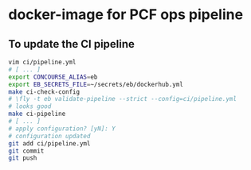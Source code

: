 # docker-image for PCF ops pipeline

## To update the CI pipeline

```sh
vim ci/pipeline.yml
# [ ... ]
export CONCOURSE_ALIAS=eb
export EB_SECRETS_FILE=~/secrets/eb/dockerhub.yml
make ci-check-config
# \fly -t eb validate-pipeline --strict --config=ci/pipeline.yml
# looks good
make ci-pipeline
# [ ... ]
# apply configuration? [yN]: Y
# configuration updated
git add ci/pipeline.yml
git commit
git push
```

